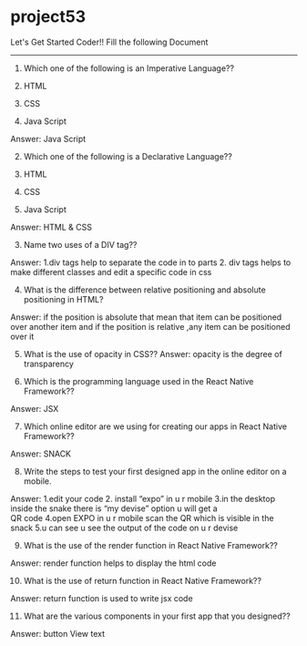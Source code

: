 # project53

Let's Get Started Coder!!
Fill the following Document
__________________________________________________________________________

1. Which one of the following is an Imperative Language??

1.	HTML
2.	CSS
3.	Java Script

Answer: Java Script


2. Which one of the following is a Declarative Language??

1.	HTML
2.	CSS
3.	Java Script

Answer:  HTML & CSS


3. Name two uses of a DIV tag??

Answer:  1.div tags help to separate the code in to parts
                 2. div tags helps to make  different classes and edit a specific code in css








4. What is the difference between relative positioning and absolute positioning in HTML?

Answer: if the position is absolute that mean that item can be positioned over another item and if the position is relative ,any item can be positioned over it



5. What is the use of opacity in CSS??
  Answer: opacity is the degree of transparency





6. Which is the programming language used in the React Native Framework??

Answer: JSX



7. Which online editor are we using for creating our apps in React Native Framework??

Answer: SNACK





8. Write the steps to test your first designed app in the online editor on a mobile.

Answer: 1.edit your code 
        2. install “expo” in u r mobile 
        3.in the desktop inside the snake there is “my devise” option u will get a              
                   	QR	code
        4.open EXPO in u r mobile scan the QR which is visible in the snack 
        5.u can see u see the output of the code on u r devise





9. What is the use of the render function in React Native Framework??

Answer: render function helps to display the html code






10. What is the use of return function  in React Native Framework??

Answer: return function is used to write jsx code






11. What are the various components in your first app that you designed??

Answer: button
	    View
               text

